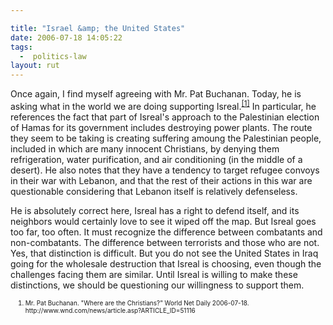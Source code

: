 ```yaml
---

title: "Israel &amp; the United States"
date: 2006-07-18 14:05:22
tags:
  -  politics-law
layout: rut
---
```


Once again, I find myself agreeing with Mr. Pat Buchanan.   Today, he is asking what in the world we are doing supporting Isreal.<sup><a title="WorldNetDaily: Where are the Christians?" href="http://www.wnd.com/news/article.asp?ARTICLE_ID=51116">[1]</a></sup>  In particular, he references the fact that part of Isreal's approach to the Palestinian election of Hamas for its government includes destroying power plants.   The route they seem to be taking is creating suffering amoung the Palestinian people, included in which are many innocent Christians, by denying them refrigeration, water purification, and air conditioning (in the middle of a desert).   He also notes that they have a tendency to target refugee convoys in their war with Lebanon, and that the rest of their actions in this war are questionable considering that Lebanon itself is relatively defenseless.

He is absolutely correct here, Isreal has a right to defend itself, and its neighbors would certainly love to see it wiped off the map.  But Isreal goes too far, too often.  It must recognize the difference between combatants and non-combatants.  The difference between terrorists and those who are not.  Yes, that distinction is difficult.  But you do not see the United States in Iraq going for the wholesale destruction that Isreal is choosing, even though the challenges facing them are similar.  Until Isreal is willing to make these distinctions, we should be questioning our willingness to support them.
<ol><font size="-2">
	<li><font size="-2">Mr. Pat Buchanan.  "Where are the Christians?" World Net Daily 2006-07-18.  http://www.wnd.com/news/article.asp?ARTICLE_ID=51116 </font></li>
</font></ol>

